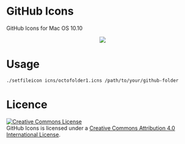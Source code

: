 GitHub Icons
===========

GitHub Icons for Mac OS 10.10

<center><img src="http://www.gregoryzuckerman.co.uk/github/GitHub-Yosemeti-Logo-Web.png"></img></center>

Usage
===========

`./setfileicon icns/octofolder1.icns /path/to/your/github-folder`


Licence
===========

<a rel="license" href="http://creativecommons.org/licenses/by/4.0/"><img alt="Creative Commons License" style="border-width:0" src="http://i.creativecommons.org/l/by/4.0/80x15.png" /></a><br /><span xmlns:dct="http://purl.org/dc/terms/" property="dct:title">GitHub Icons</span> is licensed under a <a rel="license" href="http://creativecommons.org/licenses/by/4.0/">Creative Commons Attribution 4.0 International License</a>.
